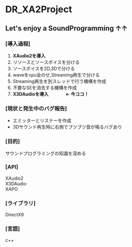 # DR_XA2Project
<h2>Let's enjoy a SoundProgramming ↑↑</h2>

<h3>[導入過程]</h3>
<ol>
<li><b>XAudio2を導入</b></li>
<li>リソースとソースボイスを分ける</li>
<li>ソースボイスを2D,3Dで分ける</li>
<li>waveをcpu全のせ,Streaming再生で分ける</li>
<li>Streaming再生を別スレッドで行う機構を作成</li>
<li>不要なSEを消去する機構を作成</li>
<li><b>X3DAudioを導入                ← 今ココ！</b></li>
</ol>

<h3>[現状と発生中のバグ報告]</h3>
<ul>
<li>エミッターとリスナーを作成</li>
<li>3Dサウンド再生時に右側でブツブツ音が鳴るバグあり</li>
</ul>

<h3>[目的]</h3>
サウンドプログラミングの知識を深める<br>

<h3>[API]</h3>
XAudio2<br>
X3DAudio<br>
XAPO<br>

<h3>[ライブラリ]</h3>
DirectX9<br>

<h3>[言語]</h3>
c++<br>
